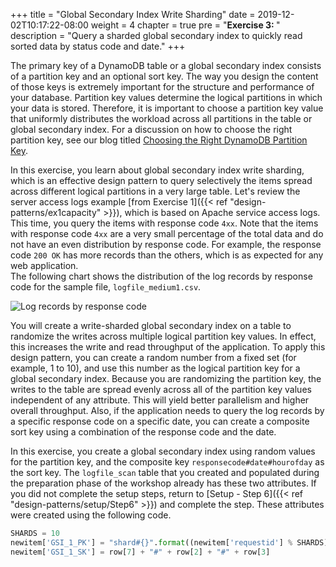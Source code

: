 +++
title = "Global Secondary Index Write Sharding"
date = 2019-12-02T10:17:22-08:00
weight = 4
chapter = true
pre = "<b>Exercise 3: </b>"
description = "Query a sharded global secondary index to quickly read sorted data by status code and date."
+++


The primary key of a DynamoDB table or a global secondary index consists of a partition key and an optional sort key. The way you design the content of those keys is extremely important for the structure and performance of your database. Partition key values determine the logical partitions in which your data is stored. Therefore, it is important to choose a partition key value that uniformly distributes the workload across all partitions in the table or global secondary index. For a discussion on how to choose the right partition key, see our blog titled [Choosing the Right DynamoDB Partition Key](https://aws.amazon.com/blogs/database/choosing-the-right-dynamodb-partition-key/).

In this exercise, you learn about global secondary index write sharding, which is an effective design pattern to query selectively the items spread across different logical partitions in a very large table. Let's review the server access logs example [from Exercise 1]({{< ref "design-patterns/ex1capacity" >}}), which is based on Apache service access logs. This time, you query the items with response code `4xx`. Note that the items with response code `4xx` are a very small percentage of the total data and do not have an even distribution by response code. For example, the response code `200 OK` has more records than the others, which is as expected for any web application.  
The following chart shows the distribution of the log records by response code for the sample file, `logfile_medium1.csv`.

![Log records by response code](/images/image8.jpg)

You will create a write-sharded global secondary index on a table to randomize the writes across multiple logical partition key values. In effect, this increases the write and read throughput of the application. To apply this design pattern, you can create a random number from a fixed set (for example, 1 to 10), and use this number as the logical partition key for a global secondary index. Because you are randomizing the partition key, the writes to the table are spread evenly across all of the partition key values independent of any attribute. This will yield better parallelism and higher overall throughput. Also, if the application needs to query the log records by a specific response code on a specific date, you can create a composite sort key using a combination of the response code and the date.

In this exercise, you create a global secondary index using random values for the partition key, and the composite key `responsecode#date#hourofday` as the sort key. The `logfile_scan` table that you created and populated during the preparation phase of the workshop already has these two attributes. If you did not complete the setup steps, return to [Setup - Step 6]({{< ref "design-patterns/setup/Step6" >}}) and complete the step. These attributes were created using the following code.

```py
SHARDS = 10
newitem['GSI_1_PK'] = "shard#{}".format((newitem['requestid'] % SHARDS) + 1)
newitem['GSI_1_SK'] = row[7] + "#" + row[2] + "#" + row[3]
```
